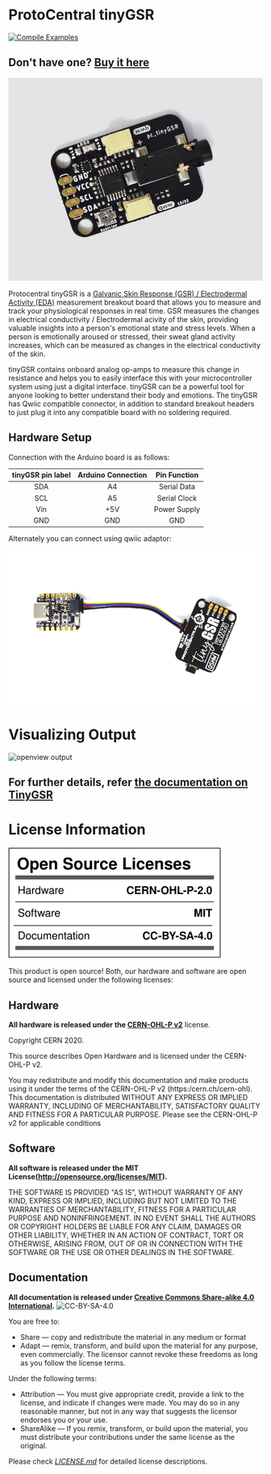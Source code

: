 # ProtoCentral tinyGSR 


[![Compile Examples](https://github.com/Protocentral/protocentral_tinygsr/workflows/Compile%20Examples/badge.svg)](https://github.com/Protocentral/protocentral_tinygsr/actions?workflow=Compile+Examples) 


## Don't have one? [Buy it here](https://protocentral.com/product/protocentral-tinygsr-breakout-board-qwiic-stemma-qt/)

![ProtoCentral tinyGSR GSR/EDA digital output  sensor board - Qwiic / STEMMA QT](./assets/tinygsr.jpg)


Protocentral tinyGSR is a [Galvanic Skin Response (GSR) / Electrodermal Activity (EDA)](https://en.wikipedia.org/wiki/Electrodermal_activity) measurement breakout board that allows you to measure and track your physiological responses in real time. GSR measures the changes in electrical conductivity / Electrodermal acivity of the skin, providing valuable insights into a person's emotional state and stress levels. When a person is emotionally aroused or stressed, their sweat gland activity increases, which can be measured as changes in the electrical conductivity of the skin. 

tinyGSR contains onboard analog op-amps to measure this change in resistance and helps you to easily interface this with your microcontroller system using just a digital interface. tinyGSR can be a powerful tool for anyone looking to better understand their body and emotions. The tinyGSR has Qwiic compatible connector, in addition to standard breakout headers to just plug it into any compatible board with no soldering required. 


## Hardware Setup

Connection with the Arduino board is as follows:
 
 |tinyGSR pin label | Arduino Connection  |Pin Function      |
 |:-----------------: |:-----------------:|:----------------:|
 | SDA              | A4                  |  Serial Data     |
 | SCL              | A5                  |  Serial Clock    |
 | Vin              | +5V                 |  Power Supply    |
 | GND              | GND                 |  GND             |


Alternately you can connect using qwiic adaptor:

<center>

  ![qwiic adaptor](./assets/qwiic.jpg)
  
</center>

# Visualizing Output

![openview output](./assets/./assets/Blink-tinyGSR-Final.gif)


## For further details, refer [the documentation on TinyGSR](https://docs.protocentral.com/getting-started-with-tinyGSR/)


License Information
===================

![License](license_mark.svg)

This product is open source! Both, our hardware and software are open source and licensed under the following licenses:

Hardware
---------

**All hardware is released under the [CERN-OHL-P v2](https://ohwr.org/cern_ohl_p_v2.txt)** license.

Copyright CERN 2020.

This source describes Open Hardware and is licensed under the CERN-OHL-P v2.

You may redistribute and modify this documentation and make products
using it under the terms of the CERN-OHL-P v2 (https:/cern.ch/cern-ohl).
This documentation is distributed WITHOUT ANY EXPRESS OR IMPLIED
WARRANTY, INCLUDING OF MERCHANTABILITY, SATISFACTORY QUALITY
AND FITNESS FOR A PARTICULAR PURPOSE. Please see the CERN-OHL-P v2
for applicable conditions

Software
--------

**All software is released under the MIT License(http://opensource.org/licenses/MIT).**

THE SOFTWARE IS PROVIDED "AS IS", WITHOUT WARRANTY OF ANY KIND, EXPRESS OR IMPLIED, INCLUDING BUT NOT LIMITED TO THE WARRANTIES OF MERCHANTABILITY, FITNESS FOR A PARTICULAR PURPOSE AND NONINFRINGEMENT. IN NO EVENT SHALL THE AUTHORS OR COPYRIGHT HOLDERS BE LIABLE FOR ANY CLAIM, DAMAGES OR OTHER LIABILITY, WHETHER IN AN ACTION OF CONTRACT, TORT OR OTHERWISE, ARISING FROM, OUT OF OR IN CONNECTION WITH THE SOFTWARE OR THE USE OR OTHER DEALINGS IN THE SOFTWARE.

Documentation
-------------
**All documentation is released under [Creative Commons Share-alike 4.0 International](http://creativecommons.org/licenses/by-sa/4.0/).**
![CC-BY-SA-4.0](https://i.creativecommons.org/l/by-sa/4.0/88x31.png)

You are free to:

* Share — copy and redistribute the material in any medium or format
* Adapt — remix, transform, and build upon the material for any purpose, even commercially.
The licensor cannot revoke these freedoms as long as you follow the license terms.

Under the following terms:

* Attribution — You must give appropriate credit, provide a link to the license, and indicate if changes were made. You may do so in any reasonable manner, but not in any way that suggests the licensor endorses you or your use.
* ShareAlike — If you remix, transform, or build upon the material, you must distribute your contributions under the same license as the original.

Please check [*LICENSE.md*](LICENSE.md) for detailed license descriptions.

